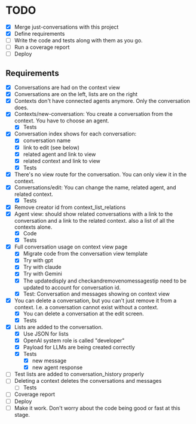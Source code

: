 # TODO

- [x] Merge just-conversations with this project
- [x] Define requirements
- [ ] Write the code and tests along with them as you go.
- [ ] Run a coverage report
- [ ] Deploy

## Requirements

- [x] Conversations are had on the context view
- [x] Conversations are on the left, lists are on the right
- [x] Contexts don't have connected agents anymore. Only the conversation does.
- [x] Contexts/new-conversation: You create a conversation from the context. You have to choose an agent.
    - [x] Tests
- [x] Conversation index shows for each conversation:
    - [x] conversation name
    - [x] link to edit (see below)
    - [x] related agent and link to view
    - [x] related context and link to view
    - [x] Tests
- [x] There's no view route for the conversation. You can only view it in the context.
- [x] Conversations/edit: You can change the name, related agent, and related context.
    - [x] Tests
- [x] Remove creator id from context_list_relations
- [x] Agent view: should show related conversations with a link to the conversation and a link to the related context. also a list of all the contexts alone.
    - [x] Code
    - [x] Tests
- [x] Full conversation usage on context view page
    - [x] Migrate code from the conversation view template
    - [x] Try with gpt
    - [x] Try with claude
    - [x] Try with Gemini
    - [x] The updatedisply and checkandremovenomessagestip need to be updated to account for conversation id.
    - [x] Test: Conversation and messages showing on context view
- [x] You can delete a conversation, but you can't just remove it from a context. I.e. a conversation cannot exist without a context.
    - [x] You can delete a conversation at the edit screen.
    - [x] Tests
- [x] Lists are added to the conversation.
    - [x] Use JSON for lists
    - [x] OpenAI system role is called "developer"
    - [x] Payload for LLMs are being created correctly
    - [x] Tests
        - [x] new message
        - [x] new agent response
- [ ] Test lists are added to conversation_history properly
- [ ] Deleting a context deletes the conversations and messages
    - [ ] Tests
- [ ] Coverage report
- [ ] Deploy
- [ ] Make it work. Don't worry about the code being good or fast at this stage.
